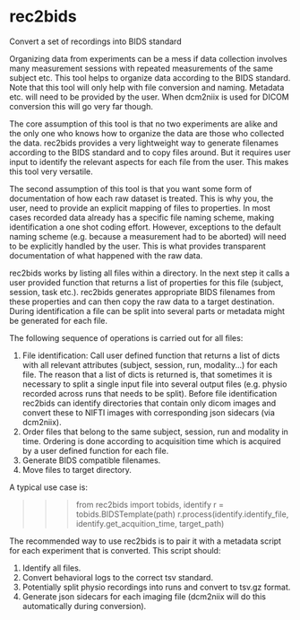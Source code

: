# rec2bids
Convert a set of recordings into BIDS standard


Organizing data from experiments can be a mess if data collection 
involves many measurement sessions with repeated measurements of
the same subject etc. This tool helps to organize data according 
to the BIDS standard. Note that this tool will only help with file
conversion and naming. Metadata etc. will need to be provided by
the user. When dcm2niix is used for DICOM conversion this will go 
very far though.

The core assumption of this tool is that no two experiments are 
alike and the only one who knows how to organize the data are those
who collected the data. rec2bids provides a very lightweight 
way to generate filenames according to the BIDS standard and to
copy files around. But it requires user input to identify the 
relevant aspects for each file from the user. This makes this
tool very versatile.

The second assumption of this tool is that you want some form of
documentation of how each raw dataset is treated. This is why you, the
user, need to provide an explicit mapping of files to properties.
In most cases recorded data already has a specific file naming scheme,
making identification a one shot coding effort. However, exceptions
to the default naming scheme (e.g. because a measurement had to be 
aborted) will need to be explicitly handled by the user. This is 
what provides transparent documentation of what happened with the
raw data.

rec2bids works by listing all files within a directory. In the 
next step it calls a user provided function that returns a list 
of properties for this file (subject, session, task etc.). rec2bids
generates appropriate BIDS filenames from these properties and can
then copy the raw data to a target destination. During identification
a file can be split into several parts or metadata might be generated
for each file.

The following sequence of operations is carried out for all files:

 1. File identification: Call user defined function that returns 
    a list of dicts with all relevant attributes (subject, session, 
    run, modality...) for each file. The reason that a list of dicts 
    is returned is, that sometimes it is necessary to split a single
    input file into several output files (e.g. physio recorded 
    across runs that needs to be split).
    Before file identification rec2bids can identify directories that
    contain only dicom images and convert these to NIFTI images with
    corresponding json sidecars (via dcm2niix).
 2. Order files that belong to the same subject, session, run and 
    modality in time. Ordering is done according to acquisition time
    which is acquired by a user defined function for each file.
 3. Generate BIDS compatible filenames.
 4. Move files to target directory.


A typical use case is:

   >>> from rec2bids import tobids, identify
   >>> r = tobids.BIDSTemplate(path)
   >>> r.process(identify.identify_file, identify.get_acquition_time, target_path)


The recommended way to use rec2bids is to pair it with a metadata 
script for each experiment that is converted. This script should:

 1. Identify all files.
 2. Convert behavioral logs to the correct tsv standard.
 3. Potentially split physio recordings into runs and convert to
    tsv.gz format.
 4. Generate json sidecars for each imaging file (dcm2niix will do
    this automatically during conversion).

